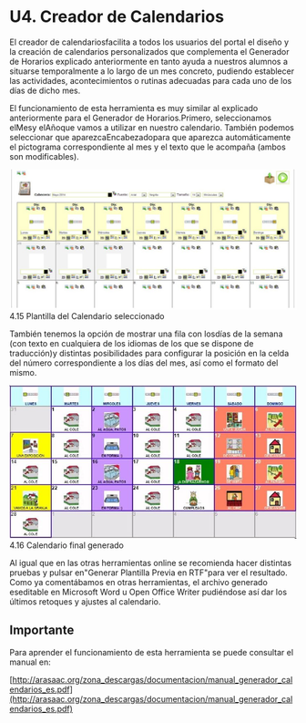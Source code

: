 
# U4. Creador de Calendarios

El creador de calendariosfacilita a todos los usuarios del portal el diseño y la creación de calendarios personalizados que complementa el Generador de Horarios explicado anteriormente en tanto ayuda a nuestros alumnos a situarse temporalmente a lo largo de un mes concreto, pudiendo establecer las actividades, acontecimientos o rutinas adecuadas para cada uno de los días de dicho mes.

El funcionamiento de esta herramienta es muy similar al explicado anteriormente para el Generador de Horarios.Primero, seleccionamos elMesy elAñoque vamos a utilizar en nuestro calendario. También podemos seleccionar que aparezcaEncabezadopara que aparezca automáticamente el pictograma correspondiente al mes y el texto que le acompaña (ambos son modificables).

![](img/generador_calendarios.JPG)
4.15 Plantilla del Calendario seleccionado

También tenemos la opción de mostrar una fila con losdías de la semana (con texto en cualquiera de los idiomas de los que se dispone de traducción)y distintas posibilidades para configurar la posición en la celda del número correspondiente a los días del mes, así como el formato del mismo.

![](img/generador_calendarios_1.JPG)
4.16 Calendario final generado

Al igual que en las otras herramientas online se recomienda hacer distintas pruebas y pulsar en"Generar Plantilla Previa en RTF"para ver el resultado. Como ya comentábamos en otras herramientas, el archivo generado eseditable en Microsoft Word u Open Office Writer pudiéndose así dar los últimos retoques y ajustes al calendario.

## Importante

Para aprender el funcionamiento de esta herramienta se puede consultar el manual en:

[http://arasaac.org/zona_descargas/documentacion/manual_generador_calendarios_es.pdf](http://arasaac.org/zona_descargas/documentacion/manual_generador_calendarios_es.pdf)

